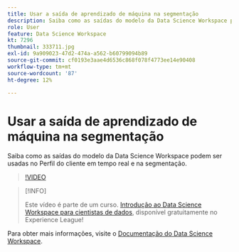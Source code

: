 ```yaml
---
title: Usar a saída de aprendizado de máquina na segmentação
description: Saiba como as saídas do modelo da Data Science Workspace podem ser usadas no Perfil do cliente em tempo real e na segmentação.
role: User
feature: Data Science Workspace
kt: 7296
thumbnail: 333711.jpg
exl-id: 9a909023-47d2-474a-a562-b60799094b89
source-git-commit: cf0193e3aae4d6536c868f078f4773ee14e90408
workflow-type: tm+mt
source-wordcount: '87'
ht-degree: 12%

---
```


# Usar a saída de aprendizado de máquina na segmentação

Saiba como as saídas do modelo da Data Science Workspace podem ser usadas no Perfil do cliente em tempo real e na segmentação.

>[!VIDEO](https://video.tv.adobe.com/v/333711)

>[!INFO]
>
> Este vídeo é parte de um curso. [Introdução ao Data Science Workspace para cientistas de dados](https://experienceleague.adobe.com/?recommended=ExperiencePlatform-U-1-2021.1.dsw), disponível gratuitamente no Experience League!

Para obter mais informações, visite o [Documentação do Data Science Workspace](https://experienceleague.adobe.com/docs/experience-platform/data-science-workspace/home.html?lang=pt-BR).
